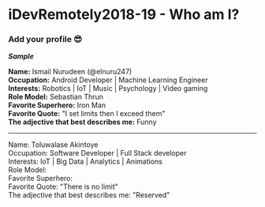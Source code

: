 # iDevRemotely2018-19 - Who am I? 
### Add your profile 😎 

**_Sample_**

**Name:** Ismail Nurudeen (@elnuru247) <br>
**Occupation:** Android Developer | Machine Learning Engineer <br>
**Interests:** Robotics | IoT | Music | Psychology | Video gaming <br>
**Role Model:** Sebastian Thrun <br>
**Favorite Superhero:** Iron Man <br>
**Favorite Quote:** "I set limits then I exceed them" <br>
**The adjective that best describes me:** Funny <br>
___

Name: Toluwalase Akintoye  <br>
Occupation: Software Developer | Full Stack developer  <br>
Interests:  IoT | Big Data | Analytics | Animations  <br>
Role Model:  <br>
Favorite Superhero:  <br>
Favorite Quote: "There is no limit"  <br>
The adjective that best describes me: "Reserved"  <br>



